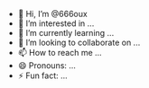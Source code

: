 - 👋 Hi, I’m @666oux
- 👀 I’m interested in ...
- 🌱 I’m currently learning ...
- 💞️ I’m looking to collaborate on ...
- 📫 How to reach me ...
- 😄 Pronouns: ...
- ⚡ Fun fact: ...

<!---
666oux/666oux is a ✨ special ✨ repository because its `README.md` (this file) appears on your GitHub profile.
You can click the Preview link to take a look at your changes.
--->
